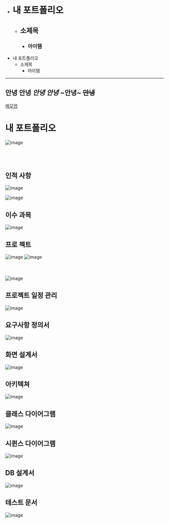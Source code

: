- # 내 포트폴리오
  - ## 소제목 <!--들여쓰기는 tab을 누르면 가능-->
    - ### 아이템
- 내 포트폴리오
  - 소제목 <!--들여쓰기는 tab을 누르면 가능-->
    - 아이템
---

__안녕__
**안녕**
_안녕_
*안녕*
~안녕~
~~안녕~~
---

[메모앱](https://github.com/Jung-ha1/Python)

# 내 포트폴리오
![image](https://user-images.githubusercontent.com/83272007/118616031-4ad44900-b7fc-11eb-9577-caaff4267dee.png)
<br/><br/><br/><br/>
## 인적&nbsp;사항
![image](https://user-images.githubusercontent.com/83272007/118616217-748d7000-b7fc-11eb-9fb6-6ae07aa8230c.png)
<!--두개의 차이점은 왼쪽 상단이다.-->
![image](https://user-images.githubusercontent.com/83272007/118616781-f7aec600-b7fc-11eb-8413-f7d2294b7cc1.png)

## 이수&nbsp;과목
![image](https://user-images.githubusercontent.com/83272007/118617064-3e9cbb80-b7fd-11eb-8ca3-991ebf38ca62.png)

## 프로&nbsp;젝트
![image](https://user-images.githubusercontent.com/83272007/118617210-5f651100-b7fd-11eb-8efb-00d05a27a1ed.png)
![image](https://user-images.githubusercontent.com/83272007/118617242-67bd4c00-b7fd-11eb-9c4f-032785428ae4.png)
<br/><br/><br/><br/>
![image](https://user-images.githubusercontent.com/83272007/118617279-70158700-b7fd-11eb-8f76-fadcb4a220e1.png)

## 프로젝트&nbsp;일정&nbsp;관리
![image](https://user-images.githubusercontent.com/83272007/118617745-e1edd080-b7fd-11eb-81ce-43891f625d63.png)

## 요구사항&nbsp;정의서
![image](https://user-images.githubusercontent.com/83272007/118617783-eca86580-b7fd-11eb-8832-49a59114c91d.png)

## 화면&nbsp;설계서
![image](https://user-images.githubusercontent.com/83272007/118617808-f0d48300-b7fd-11eb-83e7-0bc0d16f270c.png)

## 아키텍쳐
![image](https://user-images.githubusercontent.com/83272007/118617824-f5993700-b7fd-11eb-818f-29110945d883.png)

## 클래스&nbsp;다이어그램
![image](https://user-images.githubusercontent.com/83272007/118617907-0a75ca80-b7fe-11eb-823d-34b5d72c1057.png)

## 시퀸스&nbsp;다이어그램
![image](https://user-images.githubusercontent.com/83272007/118617930-11044200-b7fe-11eb-9a38-b0c4c9afec8a.png)

## DB&nbsp;설계서
![image](https://user-images.githubusercontent.com/83272007/118617981-1feaf480-b7fe-11eb-9b69-e0778d238dcf.png)

## 테스트&nbsp;문서
![image](https://user-images.githubusercontent.com/83272007/118618005-26796c00-b7fe-11eb-8173-4eb9bb7b43ca.png)
